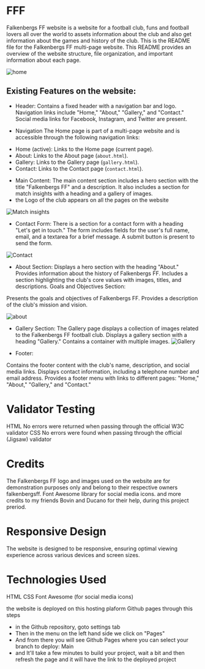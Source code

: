 # FFF
Falkenbergs FF website is a website for a football club, funs and football lovers all over the world 
to assets information about the club and also get information about the games and history of the club.
This is the README file for the Falkenbergs FF multi-page website. 
This README provides an overview of the website structure, file organization, and important information about each page.


![home](https://github.com/NsimaPeter/FFF/assets/122939682/2ab5a975-2401-44f1-969e-b6879dea0173)


## Existing Features on the website:
* Header:
Contains a fixed header with a navigation bar and logo.
Navigation links include "Home," "About," "Gallery," and "Contact."
Social media links for Facebook, Instagram, and Twitter are present.

* Navigation
The Home page is part of a multi-page website and is accessible through the following navigation links:

- Home (active): Links to the Home page (current page).
- About: Links to the About page (`about.html`).
- Gallery: Links to the Gallery page (`gallery.html`).
- Contact: Links to the Contact page (`contact.html`).


* Main Content:
The main content section includes a hero section with the title "Falkenbergs FF" and a description.
It also includes a section for match insights with a heading and a gallery of images.
* the Logo of the club appears on all the pages on the website

![Match insights](https://github.com/NsimaPeter/FFF/assets/122939682/eafe65db-20e0-4b5e-92a0-581db6fe37b6)


* Contact Form:
There is a section for a contact form with a heading "Let's get in touch."
The form includes fields for the user's full name, email, and a textarea for a brief message.
A submit button is present to send the form.

![Contact](https://github.com/NsimaPeter/FFF/assets/122939682/d7ef8171-2d3a-4bb8-acaa-7a5d5349ab32)


* About Section:
Displays a hero section with the heading "About."
Provides information about the history of Falkenbergs FF.
Includes a section highlighting the club's core values with images, titles, and descriptions.
Goals and Objectives Section:

Presents the goals and objectives of Falkenbergs FF.
Provides a description of the club's mission and vision.

![about](https://github.com/NsimaPeter/FFF/assets/122939682/cfaec9e1-2ed5-4dd0-93c3-c2684af26fe2)

* Gallery Section: 
The Gallery page displays a collection of images related to the Falkenbergs FF football club.
Displays a gallery section with a heading "Gallery."
Contains a container with multiple images.
![Gallery](https://github.com/NsimaPeter/FFF/assets/122939682/57154539-eb12-474b-b4c8-458780bb3f33)

* Footer:

Contains the footer content with the club's name, description, and social media links.
Displays contact information, including a telephone number and email address.
Provides a footer menu with links to different pages: "Home," "About," "Gallery," and "Contact."

# Validator Testing
HTML
No errors were returned when passing through the official W3C validator
CSS
No errors were found when passing through the official (Jigsaw) validator

# Credits
The Falkenbergs FF logo and images used on the website are for demonstration purposes only and belong to their respective owners falkenbergsff.
Font Awesome library for social media icons.
and more credits to my friends Bovin and Ducano for their help, during this project preriod.

# Responsive Design
The website is designed to be responsive, ensuring optimal viewing experience across various devices and screen sizes.

# Technologies Used
HTML
CSS
Font Awesome (for social media icons)

the website is deployed on this hosting plaform Github pages through this steps
*  in the Github repository, goto settings tab
*  Then in the menu on the left hand side we click on "Pages"
*  And from there you will see Github Pages where you can select your branch to deploy: Main
*  and It'll take a few minutes to build your project, wait a bit and then refresh the page and it will have the link to the deployed project







